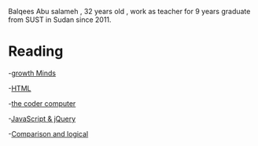 Balqees Abu salameh , 32 years old , work as teacher for 9 years 
graduate from SUST in Sudan since 2011.





# Reading
-[growth Minds](growthMinds.md)

-[HTML](HTML.md)

-[the coder computer](theCoderComputer.md)

-[JavaScript & jQuery](JavaScript&jQuery.md)

-[Comparison and logical](Comparison&logical.md)
